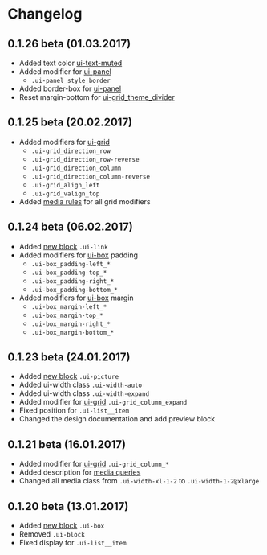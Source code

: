 <!--
changelog|3
-->

# Changelog

## 0.1.26 beta (01.03.2017)

- Added text color [ui-text-muted](docs/common/text.html)
- Added modifier for [ui-panel](docs/layout/panel.html)
    - `.ui-panel_style_border`
- Added border-box for [ui-panel](docs/layout/panel.html)
- Reset margin-bottom for [ui-grid_theme_divider](docs/layout/grid.html)


## 0.1.25 beta (20.02.2017)

- Added modifiers for [ui-grid](docs/layout/grid.html)
    - `.ui-grid_direction_row`
    - `.ui-grid_direction_row-reverse`
    - `.ui-grid_direction_column`
    - `.ui-grid_direction_column-reverse`
    - `.ui-grid_align_left`
    - `.ui-grid_valign_top`
- Added [media rules](docs/base/media.html) for all grid modifiers


## 0.1.24 beta (06.02.2017)

- Added [new block](docs/common/link.html) `.ui-link`
- Added modifiers for [ui-box](docs/layout/box.html) padding
    - `.ui-box_padding-left_*`
    - `.ui-box_padding-top_*`
    - `.ui-box_padding-right_*`
    - `.ui-box_padding-bottom_*`
- Added modifiers for [ui-box](docs/layout/box.html) margin
    - `.ui-box_margin-left_*`
    - `.ui-box_margin-top_*`
    - `.ui-box_margin-right_*`
    - `.ui-box_margin-bottom_*`


## 0.1.23 beta (24.01.2017)

- Added [new block](docs/elements/picture.html) `.ui-picture`
- Added ui-width class `.ui-width-auto`
- Added ui-width class `.ui-width-expand`
- Added modifier for [ui-grid](docs/layout/grid.html) `.ui-grid_column_expand`
- Fixed position for `.ui-list__item`
- Changed the design documentation and add preview block


## 0.1.21 beta (16.01.2017)

- Added modifier for [ui-grid](docs/layout/grid.html) `.ui-grid_column_*`
- Added description for [media queries](docs/base/media.html)
- Changed all media class from `.ui-width-xl-1-2` to `.ui-width-1-2@xlarge`


## 0.1.20 beta (13.01.2017)

- Added [new block](docs/layout/box.html) `.ui-box`
- Removed `.ui-block`
- Fixed display for `.ui-list__item`
